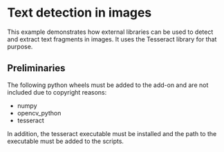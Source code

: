 # Text detection in images

This example demonstrates how external libraries can be used to detect and extract text fragments in images. It uses the Tesseract library for that purpose.

## Preliminaries

The following python wheels must be added to the add-on and are not included due to copyright reasons:

* numpy
* opencv_python
* tesseract

In addition, the tesseract executable must be installed and the path to the executable must be added to the scripts.